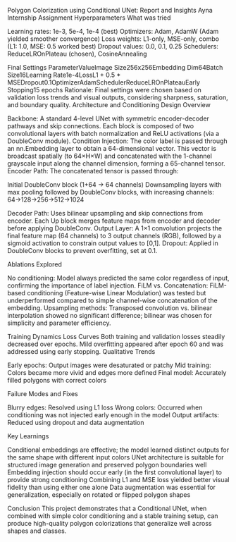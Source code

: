 Polygon Colorization using Conditional UNet: Report and Insights
Ayna Internship Assignment
Hyperparameters
What was tried

Learning rates: 1e-3, 5e-4, 1e-4 (best)
Optimizers: Adam, AdamW (Adam yielded smoother convergence)
Loss weights: L1-only, MSE-only, combo (L1: 1.0, MSE: 0.5 worked best)
Dropout values: 0.0, 0.1, 0.25
Schedulers: ReduceLROnPlateau (chosen), CosineAnnealing

Final Settings
ParameterValueImage Size256x256Embedding Dim64Batch Size16Learning Rate1e-4LossL1 + 0.5 * MSEDropout0.1OptimizerAdamSchedulerReduceLROnPlateauEarly Stopping15 epochs
Rationale: Final settings were chosen based on validation loss trends and visual outputs, considering sharpness, saturation, and boundary quality.
Architecture and Conditioning
Design Overview

Backbone: A standard 4-level UNet with symmetric encoder-decoder pathways and skip connections. Each block is composed of two convolutional layers with batch normalization and ReLU activations (via a DoubleConv module).
Condition Injection: The color label is passed through an nn.Embedding layer to obtain a 64-dimensional vector. This vector is broadcast spatially (to 64×H×W) and concatenated with the 1-channel grayscale input along the channel dimension, forming a 65-channel tensor.
Encoder Path: The concatenated tensor is passed through:

Initial DoubleConv block (1+64 → 64 channels)
Downsampling layers with max pooling followed by DoubleConv blocks, with increasing channels: 64→128→256→512→1024


Decoder Path: Uses bilinear upsampling and skip connections from encoder. Each Up block merges feature maps from encoder and decoder before applying DoubleConv.
Output Layer: A 1×1 convolution projects the final feature map (64 channels) to 3 output channels (RGB), followed by a sigmoid activation to constrain output values to [0,1].
Dropout: Applied in DoubleConv blocks to prevent overfitting, set at 0.1.

Ablations Explored

No conditioning: Model always predicted the same color regardless of input, confirming the importance of label injection.
FiLM vs. Concatenation: FiLM-based conditioning (Feature-wise Linear Modulation) was tested but underperformed compared to simple channel-wise concatenation of the embedding.
Upsampling methods: Transposed convolution vs. bilinear interpolation showed no significant difference; bilinear was chosen for simplicity and parameter efficiency.

Training Dynamics
Loss Curves
Both training and validation losses steadily decreased over epochs. Mild overfitting appeared after epoch 60 and was addressed using early stopping.
Qualitative Trends

Early epochs: Output images were desaturated or patchy
Mid training: Colors became more vivid and edges more defined
Final model: Accurately filled polygons with correct colors

Failure Modes and Fixes

Blurry edges: Resolved using L1 loss
Wrong colors: Occurred when conditioning was not injected early enough in the model
Output artifacts: Reduced using dropout and data augmentation

Key Learnings

Conditional embeddings are effective; the model learned distinct outputs for the same shape with different input colors
UNet architecture is suitable for structured image generation and preserved polygon boundaries well
Embedding injection should occur early (in the first convolutional layer) to provide strong conditioning
Combining L1 and MSE loss yielded better visual fidelity than using either one alone
Data augmentation was essential for generalization, especially on rotated or flipped polygon shapes

Conclusion
This project demonstrates that a Conditional UNet, when combined with simple color conditioning and a stable training setup, can produce high-quality polygon colorizations that generalize well across shapes and classes.
